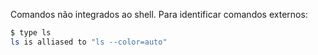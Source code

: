 Comandos não integrados ao shell. Para identificar comandos externos:

```bash
$ type ls
ls is alliased to "ls --color=auto"

```